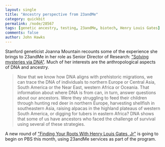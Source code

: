```yaml
---
layout: single 
title: "Ancestry perspective from 23andMe" 
category: quickbit
permalink: /node/28567
tags: [genetic ancestry, testing, 23andMe, biotech, Henry Louis Gates] 
comments: false 
author: John Hawks 
---
```


Stanford geneticist Joanna Mountain recounts some of the experience she brings to 23andMe in her role as Senior Director of Research: <a href="http://spittoon.23andme.com/2012/03/01/solving-mysteries-via-dna/">"Solving mysteries via DNA"</a>. Much of her interests are the anthropological aspects of DNA and ancestry.

<blockquote>Now that we know how DNA aligns with prehistoric migrations, we can trace the DNA of individuals to northern Europe or Central Asia, South America or the Near East, western Africa or Oceania. That information about where DNA is from can, in turn, answer questions about our ancestors. Were they struggling to feed their children through hunting red deer in northern Europe, harvesting shellfish in southeastern Asia, raising alpacas in the highland plateaus of western South America, or digging for tubers in eastern Africa? DNA shows that some of us have ancestors who faced the challenge of survival using several of these strategies.</blockquote>

A new round of <a href="http://www.pbs.org/wnet/finding-your-roots/about/">"Finding Your Roots With Henry Louis Gates, Jr"</a> is going to begin on PBS this month, using 23andMe services as part of the program. 

